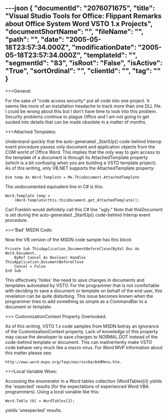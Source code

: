 ---json
{
  "documentId": "2076071675",
  "title": "Visual Studio Tools for Office: Flippant Remarks about Office System Word VSTO 1.x Projects",
  "documentShortName": "",
  "fileName": "",
  "path": "",
  "date": "2005-05-18T23:57:34.000Z",
  "modificationDate": "2005-05-18T23:57:34.000Z",
  "templateId": "",
  "segmentId": "83",
  "isRoot": "False",
  "isActive": "True",
  "sortOrdinal": "",
  "clientId": "",
  "tag": ""
}
---

&gt;&gt;&gt;General:

For the sake of &quot;code access security&quot; put all code into one project. It seems like more of an installation headache to track more than one DLL file. I could be wrong about this but I don't have time to look into this problem. Security problems continue to plague Office and I am not going to get sucked into details that can be made obsolete in a matter of months.


&gt;&gt;&gt;Attached Templates:

Understand quickly that the auto-generated _StartUp() code-behind Interop event procedure passes only document and application objects from the COM world of Office Word. This implies that the only way to gain access to the template of a document is through its AttachedTemplate property (which is a bit confusing when you are building a VSTO template project). As of this writing, only VB.NET supports the AttachedTemplate property:

    Dim temp As Word.Template = Me.ThisDocument.AttachedTemplate

The undocumented equivalent line in C# is this:

    Word.Template temp =
        (Word.Template)this.thisDocument.get_AttachedTemplate();

Carl Franklin would definitely call this C# line &quot;ugly.&quot; Note that thisDocument is set during the auto-generated _StartUp() code-behind Interop event procedure.


&gt;&gt;&gt;'Bad' MSDN Code:

Now the VB version of the MSDN code sample has this block:

    Private Sub ThisApplication_DocumentBeforeClose(ByVal Doc As Word.Document, _
        ByRef Cancel As Boolean) Handles ThisApplication.DocumentBeforeClose
        Cancel = False
    End Sub

This effectively 'hides' the need to save changes in documents and templates automated by VSTO. For the programmer that is not comfortable with deciding to save a document or template on behalf of the end user, this revelation can be quite disturbing. This issue becomes known when the programmer tries to add something as simple as a CommandBar to a document or template.


&gt;&gt;&gt; CustomizationContext Property Overlooked:

As of this writing, VSTO 1.x code samples from MSDN betray an ignorance of the CustomizationContext property. Lack of knowledge of this property may cause the developer to save changes to NORMAL.DOT instead of the code-behind template or document. This can inadvertently make VSTO code behave very much like a macro virus. For Word MVP information about this matter please see:

    http://www.word.mvps.org/faqs/macrosvba/AddMenu.htm.


&gt;&gt;&gt;Local Variable Woes:

Accessing the enumerator in a Word tables collection (WordTables[i]) yields the 'expected' results (for the expectations of experienced Word VBA programmers). Using a local variable like this:

    Word.Table tbl = WordTables[2];

yields 'unexpected' results.
